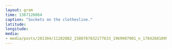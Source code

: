 ```yaml
---
layout: gram
time: 1367126064
caption: "Sockets on the clothesline."
latitude: 
longitude: 
media:
- media/posts/201304/11282082_1580787832177633_1969907901_n_17842681099000351.jpg
---
```

